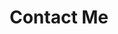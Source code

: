 ---
layout: default
permalink: /contact
title: Contact Me
navbar: enabled
order: 3
icon: fa-comments
---